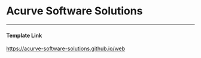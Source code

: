 <h1>Acurve Software Solutions </h1>
<hr>
<h4>Template Link</h4>
<a href="https://acurve-software-solutions.github.io/web/">https://acurve-software-solutions.github.io/web</a>
